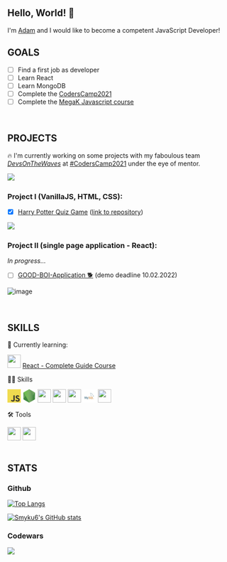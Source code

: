 ## Hello, World! 👋
I'm [Adam](https://www.linkedin.com/in/adam-smycz/) and I would like to become a competent JavaScript Developer!

## GOALS
- [ ] Find a first job as developer
- [ ] Learn React
- [ ] Learn MongoDB
- [ ] Complete the [CodersCamp2021](https://www.coderscamp.pl/)
- [ ] Complete the [MegaK Javascript course](https://www.megak.pl/)
<br />

## PROJECTS

🔥 I'm currently working on some projects with my faboulous team [*DevsOnTheWaves*](https://github.com/CC2021-WBL) at [#CodersCamp2021](https://www.coderscamp.pl/) under the eye of mentor.

[<img width="auto" height="120" src="https://user-images.githubusercontent.com/75560322/148567228-d9885122-dccb-4e19-aa5f-6e2e9d7e9ca3.png">](https://github.com/CC2021-WBL)

### Project I (VanillaJS, HTML, CSS):

- [x] [Harry Potter Quiz Game](https://cc2021-wbl.github.io/Project-I/)  ([link to repository](https://github.com/CC2021-WBL/Project-I))

[<img width="auto" height="120" src="https://user-images.githubusercontent.com/56206231/148212376-cebc2c4f-2887-40b8-9545-076fa44013fb.png">](https://cc2021-wbl.github.io/Project-I/)

### Project II (single page application - React):
*In progress...*
- [ ] [GOOD-BOI-Application :dog2:](https://github.com/CC2021-WBL/GOOD-BOI-Application) (demo deadline 10.02.2022)

![image](https://user-images.githubusercontent.com/75560322/149686422-3585ece8-67ce-469c-9068-15424844e7df.png)

 <br />


## SKILLS

 🌱 Currently learning:
 
 <code><img width="30" height="30" src="https://images.viblo.asia/1d949589-afdd-4a1e-b77f-c53fdaf8af13.png"></code>  [React - Complete Guide Course](https://github.com/Smyku6/react-complete-guide-course) 

🚴‍♂️ Skills

<code><img width="30" height="30" src="https://raw.githubusercontent.com/github/explore/80688e429a7d4ef2fca1e82350fe8e3517d3494d/topics/javascript/javascript.png"></code>
<code><img width="30" height="30" src="https://raw.githubusercontent.com/github/explore/80688e429a7d4ef2fca1e82350fe8e3517d3494d/topics/nodejs/nodejs.png"></code>
<code><img width="30" height="30" src="https://hackr.io/tutorials/learn-express-js/logo/logo-express-js?ver=1557508379"></code>
<code><img width="30" height="30" src="https://upload.wikimedia.org/wikipedia/commons/thumb/3/38/HTML5_Badge.svg/2048px-HTML5_Badge.svg.png"></code>
<code><img width="30" height="30" src="https://upload.wikimedia.org/wikipedia/commons/thumb/6/62/CSS3_logo.svg/2048px-CSS3_logo.svg.png"></code>
<code><img width="30" height="30" src="https://raw.githubusercontent.com/github/explore/80688e429a7d4ef2fca1e82350fe8e3517d3494d/topics/mysql/mysql.png"></code>
<code><img width="30" height="30" src="https://git-scm.com/images/logos/downloads/Git-Icon-1788C.png"></code>

🛠️ Tools

<code><img width="30" height="30" src="https://spece.it/wp-content/uploads/2020/03/1200px-Visual_Studio_Code_1.35_icon.svg.png"></code>
<code><img width="30" height="30" src="https://upload.wikimedia.org/wikipedia/commons/thumb/7/71/WebStorm_Icon.png/1024px-WebStorm_Icon.png"></code>
<br/>
<br/>

## STATS

### Github

[![Top Langs](https://github-readme-stats.vercel.app/api/top-langs/?username=Smyku6&theme=nightowl&show_icons=true&hide=java)](https://github.com/Smyku6/github-readme-stats)
  
[![Smyku6's GitHub stats](https://github-readme-stats.vercel.app/api?username=Smyku6&hide=stars&theme=nightowl&show_icons=true)](https://github.com/Smyku6/github-readme-stats)

### Codewars

[<img width="auto" height="auto" src="https://github-readme-codewars-stats.herokuapp.com/api/?username=Smyku6&badge&colormode=dark_mode">](https://www.codewars.com/users/Smyku6)

    
<!--
**Smyku6/Smyku6** is a ✨ _special_ ✨ repository because its `README.md` (this file) appears on your GitHub profile.
![](https://komarev.com/ghpvc/?username=Smyku6)
Here are some ideas to get you started:

- 🔭 I’m currently working on ...
- 🌱 I’m currently learning ...
- 👯 I’m looking to collaborate on ...
- 🤔 I’m looking for help with ...
- 💬 Ask me about ...
- 📫 How to reach me: ...
- 😄 Pronouns: ...
- ⚡ Fun fact: ...
-->
